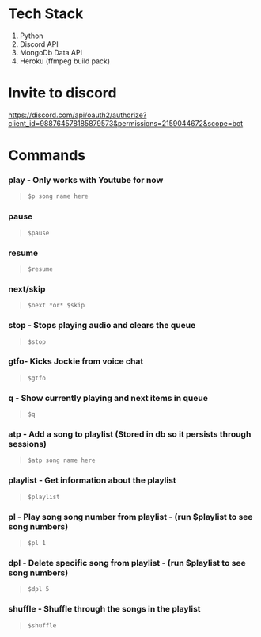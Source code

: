 # Tech Stack
1. Python 
2. Discord API
3. MongoDb Data API
4. Heroku (ffmpeg build pack)

# Invite to discord
https://discord.com/api/oauth2/authorize?client_id=988764578185879573&permissions=2159044672&scope=bot

# Commands
### play - Only works with Youtube for now 
> `$p song name here`

### pause 
> `$pause`

### resume 
> `$resume`

### next/skip
> `$next *or* $skip`

### stop - Stops playing audio and clears the queue
> `$stop`

### gtfo- Kicks Jockie from voice chat
> `$gtfo`

### q - Show currently playing and next items in queue
> `$q`

### atp - Add a song to playlist (Stored in db so it persists through sessions)
> `$atp song name here`

### playlist - Get information about the playlist
> `$playlist`

### pl - Play song song number from playlist - (run $playlist to see song numbers)
> `$pl 1`

### dpl - Delete specific song from playlist - (run $playlist to see song numbers)
> `$dpl 5`

### shuffle - Shuffle through the songs in the playlist
> `$shuffle`



